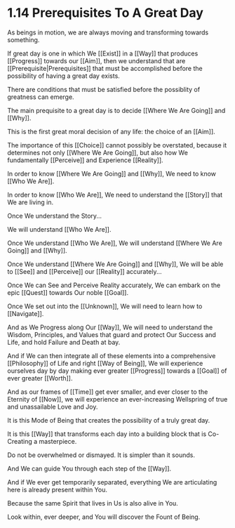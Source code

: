 # 1.14 Prerequisites To A Great Day
As beings in motion, we are always moving and transforming towards something. 

If great day is one in which We [[Exist]] in a [[Way]] that produces [[Progress]] towards our [[Aim]], then we understand that are [[Prerequisite|Prerequisites]] that must be accomplished before the possibility of having a great day exists. 

There are conditions that must be satisfied before the possiblity of greatness can emerge. 

The main prequisite to a great day is to decide [[Where We Are Going]] and [[Why]]. 

This is the first great moral decision of any life: the choice of an [[Aim]]. 

The importance of this [[Choice]] cannot possibly be overstated, because it determines not only [[Where We Are Going]], but also how We fundamentally [[Perceive]] and Experience [[Reality]]. 

In order to know [[Where We Are Going]] and [[Why]], We need to know [[Who We Are]]. 

In order to know [[Who We Are]], We need to understand the [[Story]] that We are living in. 

Once We understand the Story...

We will understand [[Who We Are]]. 

Once We understand [[Who We Are]], We will understand [[Where We Are Going]] and [[Why]]. 

Once We understand [[Where We Are Going]] and [[Why]], We will be able to [[See]] and [[Perceive]] our [[Reality]] accurately... 

Once We can See and Perceive Reality accurately, We can embark on the epic [[Quest]] towards Our noble [[Goal]]. 

Once We set out into the [[Unknown]], We will need to learn how to [[Navigate]]. 

And as We Progress along Our [[Way]], We will need to understand the Wisdom, Principles, and Values that guard and protect Our Success and Life, and hold Failure and Death at bay. 

And if We can then integrate all of these elements into a comprehensive [[Philosophy]] of Life and right [[Way of Being]], We will experience ourselves day by day making ever greater [[Progress]] towards a [[Goal]] of ever greater [[Worth]]. 

And as our frames of [[Time]] get ever smaller, and ever closer to the Eternity of [[Now]], we will experience an ever-increasing Wellspring of true and unassailable Love and Joy. 

It is this Mode of Being that creates the possibility of a truly great day. 

It is this [[Way]] that transforms each day into a building block that is Co-Creating a masterpiece. 

Do not be overwhelmed or dismayed. It is simpler than it sounds. 

And We can guide You through each step of the [[Way]].  

And if We ever get temporarily separated, everything We are articulating here is already present within You. 

Because the same Spirit that lives in Us is also alive in You. 

Look within, ever deeper, and You will discover the Fount of Being. 